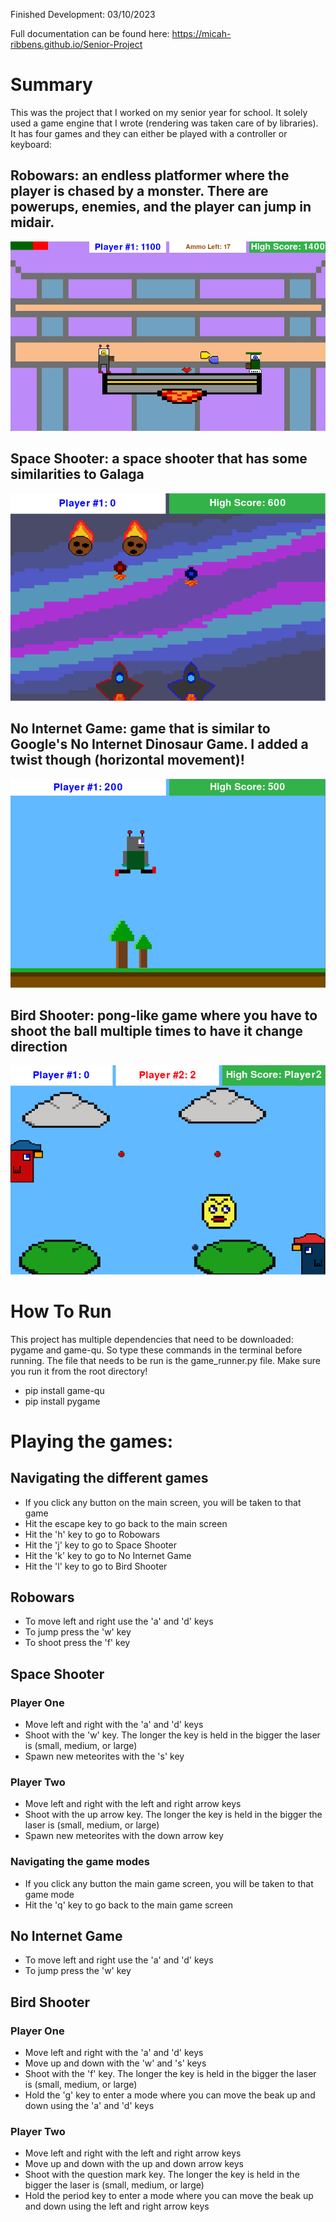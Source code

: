 Finished Development: 03/10/2023

Full documentation can be found here: https://micah-ribbens.github.io/Senior-Project

# Summary
This was the project that I worked on my senior year for school. It solely used a game engine that I wrote 
(rendering was taken care of by libraries). It has four games and they can either be played with a controller or keyboard:

## Robowars: an endless platformer where the player is chased by a monster. There are powerups, enemies, and the player can jump in midair.

![Robowars](documentation/Robowars.png)

## Space Shooter: a space shooter that has some similarities to Galaga

![Space Shooter](documentation/Space%20Shooter.png)

## No Internet Game: game that is similar to Google's No Internet Dinosaur Game. I added a twist though (horizontal movement)!

![No Internet Game](documentation/No%20Internet%20Game.png)

## Bird Shooter: pong-like game where you have to shoot the ball multiple times to have it change direction

![Bird Shooter](documentation/Bird%20Shooter.png)

# How To Run
This project has multiple dependencies that need to be downloaded: pygame and game-qu. So type these commands in the terminal
before running. The file that needs to be run is the game_runner.py file. Make sure you run it from the root directory!
- pip install game-qu
- pip install pygame


# Playing the games:
## Navigating the different games
- If you click any button on the main screen, you will be taken to that game
- Hit the escape key to go back to the main screen
- Hit the 'h' key to go to Robowars
- Hit the 'j' key to go to Space Shooter
- Hit the 'k' key to go to No Internet Game
- Hit the 'l' key to go to Bird Shooter

## Robowars
- To move left and right use the 'a' and 'd' keys
- To jump press the 'w' key
- To shoot press the 'f' key

## Space Shooter
### Player One
- Move left and right with the 'a' and 'd' keys
- Shoot with the 'w' key. The longer the key is held in the bigger the laser is (small, medium, or large)
- Spawn new meteorites with the 's' key

### Player Two
- Move left and right with the left and right arrow keys
- Shoot with the up arrow key. The longer the key is held in the bigger the laser is (small, medium, or large)
- Spawn new meteorites with the down arrow key

### Navigating the game modes
- If you click any button the main game screen, you will be taken to that game mode
- Hit the 'q' key to go back to the main game screen

## No Internet Game
- To move left and right use the 'a' and 'd' keys
- To jump press the 'w' key

## Bird Shooter
### Player One
- Move left and right with the 'a' and 'd' keys
- Move up and down with the 'w' and 's' keys
- Shoot with the 'f' key. The longer the key is held in the bigger the laser is (small, medium, or large)
- Hold the 'g' key to enter a mode where you can move the beak up and down using the 'a' and 'd' keys

### Player Two
- Move left and right with the left and right arrow keys
- Move up and down with the up and down arrow keys
- Shoot with the question mark key. The longer the key is held in the bigger the laser is (small, medium, or large)
- Hold the period key to enter a mode where you can move the beak up and down using the left and right arrow keys